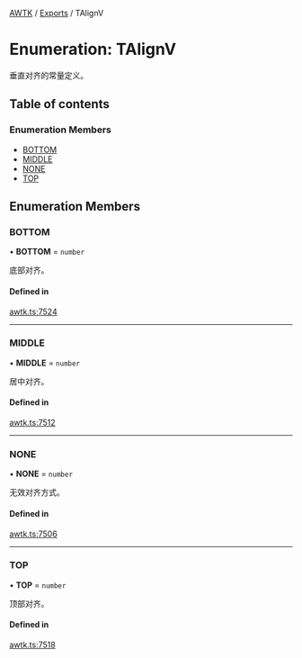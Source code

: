 [AWTK](../README.md) / [Exports](../modules.md) / TAlignV

# Enumeration: TAlignV

垂直对齐的常量定义。

## Table of contents

### Enumeration Members

- [BOTTOM](TAlignV.md#bottom)
- [MIDDLE](TAlignV.md#middle)
- [NONE](TAlignV.md#none)
- [TOP](TAlignV.md#top)

## Enumeration Members

### BOTTOM

• **BOTTOM** = `number`

底部对齐。

#### Defined in

[awtk.ts:7524](https://github.com/zlgopen/awtk-binding/blob/c57d9273/tools/code_gen/js/output/awtk.ts#L7524)

___

### MIDDLE

• **MIDDLE** = `number`

居中对齐。

#### Defined in

[awtk.ts:7512](https://github.com/zlgopen/awtk-binding/blob/c57d9273/tools/code_gen/js/output/awtk.ts#L7512)

___

### NONE

• **NONE** = `number`

无效对齐方式。

#### Defined in

[awtk.ts:7506](https://github.com/zlgopen/awtk-binding/blob/c57d9273/tools/code_gen/js/output/awtk.ts#L7506)

___

### TOP

• **TOP** = `number`

顶部对齐。

#### Defined in

[awtk.ts:7518](https://github.com/zlgopen/awtk-binding/blob/c57d9273/tools/code_gen/js/output/awtk.ts#L7518)
